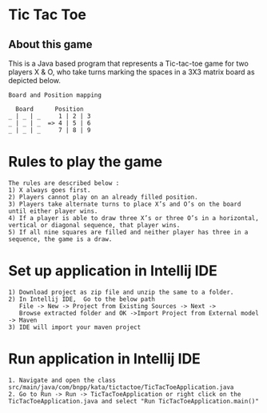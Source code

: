 # Tic Tac Toe 

## About this game
This is a Java based program that represents a Tic-tac-toe game for two players X & O, who take turns marking the spaces in a 3X3 matrix board as depicted below. 
```
Board and Position mapping

  Board      Position
_ | _ | _     1 | 2 | 3
_ | _ | _  => 4 | 5 | 6
_ | _ | _     7 | 8 | 9
```
# Rules to play the game
```
The rules are described below :
1) X always goes first.
2) Players cannot play on an already filled position.
3) Players take alternate turns to place X’s and O’s on the board until either player wins.
4) If a player is able to draw three X’s or three O’s in a horizontal, vertical or diagonal sequence, that player wins.
5) If all nine squares are filled and neither player has three in a sequence, the game is a draw.
```
# Set up application in Intellij IDE
```
1) Download project as zip file and unzip the same to a folder. 
2) In Intellij IDE,  Go to the below path
   File -> New -> Project from Existing Sources -> Next -> 
   Browse extracted folder and OK ->Import Project from External model -> Maven
3) IDE will import your maven project 
```
# Run application in Intellij IDE
```
1. Navigate and open the class src/main/java/com/bnpp/kata/tictactoe/TicTacToeApplication.java
2. Go to Run -> Run -> TicTacToeApplication or right click on the TicTacToeApplication.java and select "Run TicTacToeApplication.main()"
```